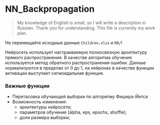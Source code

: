 # NN_Backpropagation
> My knowledge of English is small, so I will write
> a description in Russian. Thank you for understanding.
> This file is currently my work plan.

Не перемещайте исходные данные `Children.xlsx` и `RR/`!

Нейросеть использует настраиваемую полносвязную архитектуру прямого распространения.
В качестве алгоритма обучения используется метод обратного распространения ошибки.
Данные нормализуются в пределах от 0 до 1, на нейронах в качестве функции активации
выступает сигмоидальная функция.

### Важные функции
- Перетасовка обучающей выборки по алгоритму Фишера-Йетса
- Возможность изменения: 
  - архитектуры нейросети;
  - параметров обучения (alpha, eps, epochs, shuffle);
  - доли размера выборки;
